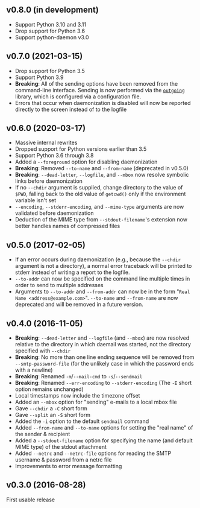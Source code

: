 v0.8.0 (in development)
-----------------------
- Support Python 3.10 and 3.11
- Drop support for Python 3.6
- Support python-daemon v3.0

v0.7.0 (2021-03-15)
-------------------
- Drop support for Python 3.5
- Support Python 3.9
- **Breaking**: All of the sending options have been removed from the
  command-line interface.  Sending is now performed via the
  [`outgoing`](https://github.com/jwodder/outgoing) library, which is
  configured via a configuration file.
- Errors that occur when daemonization is disabled will now be reported
  directly to the screen instead of to the logfile

v0.6.0 (2020-03-17)
-------------------
- Massive internal rewrites
- Dropped support for Python versions earlier than 3.5
- Support Python 3.6 through 3.8
- Added a `--foreground` option for disabling daemonization
- **Breaking**: Removed `--to-name` and `--from-name` (deprecated in v0.5.0)
- **Breaking**: `--dead-letter`, `--logfile`, and `--mbox` now resolve symbolic
  links before daemonization
- If no `--chdir` argument is supplied, change directory to the value of
  `$PWD`, falling back to the old value of `getcwd()` only if the environment
  variable isn't set
- `--encoding`, `--stderr-encoding`, and `--mime-type` arguments are now
  validated before daemonization
- Deduction of the MIME type from `--stdout-filename`'s extension now better
  handles names of compressed files

v0.5.0 (2017-02-05)
-------------------
- If an error occurs during daemonization (e.g., because the `--chdir` argument
  is not a directory), a normal error traceback will be printed to stderr
  instead of writing a report to the logfile.
- `--to-addr` can now be specified on the command line multiple times in order
  to send to multiple addresses
- Arguments to `--to-addr` and `--from-addr` can now be in the form "`Real Name
  <address@example.com>`".  `--to-name` and `--from-name` are now deprecated
  and will be removed in a future version.

v0.4.0 (2016-11-05)
-------------------
- **Breaking**: `--dead-letter` and `--logfile` (and `--mbox`) are now resolved
  relative to the directory in which daemail was started, not the directory
  specified with `--chdir`
- **Breaking**: No more than one line ending sequence will be removed from
  `--smtp-password-file` (for the unlikely case in which the password ends with
  a newline)
- **Breaking**: Renamed `-m`/`--mail-cmd` to `-s`/`--sendmail`
- **Breaking**: Renamed `--err-encoding` to `--stderr-encoding` (The `-E` short
  option remains unchanged)
- Local timestamps now include the timezone offset
- Added an `--mbox` option for "sending" e-mails to a local mbox file
- Gave `--chdir` a `-C` short form
- Gave `--split` an `-S` short form
- Added the `-i` option to the default `sendmail` command
- Added `--from-name` and `--to-name` options for setting the "real name" of
  the sender & recipient
- Added a `--stdout-filename` option for specifying the name (and default MIME
  type) of the stdout attachment
- Added `--netrc` and `--netrc-file` options for reading the SMTP username &
  password from a netrc file
- Improvements to error message formatting

v0.3.0 (2016-08-28)
-------------------
First usable release
